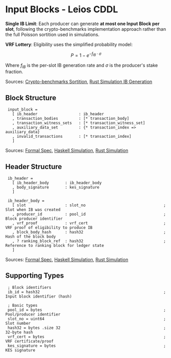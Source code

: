 # Input Blocks - Leios CDDL

**Single IB Limit**: Each producer can generate **at most one Input Block per slot**, following the crypto-benchmarks implementation approach rather than the full Poisson sortition used in simulations.

**VRF Lottery**: Eligibility uses the simplified probability model:

$$P = 1 - e^{-f_{IB} \cdot \sigma}$$

Where $f_{IB}$ is the per-slot IB generation rate and $\sigma$ is the producer's stake fraction.

Sources: [Crypto-benchmarks Sortition](https://github.com/input-output-hk/ouroboros-leios/blob/main/crypto-benchmarks.rs/Specification.md?plain=1#L64), [Rust Simulation IB Generation](https://github.com/input-output-hk/ouroboros-leios/blob/main/sim-rs/sim-core/src/sim/node.rs#L561-L597)

## Block Structure

```cddl
 input_block =
   [ ib_header                  : ib_header
   , transaction_bodies         : [* transaction_body]
   , transaction_witness_sets   : [* transaction_witness_set]
   , auxiliary_data_set         : {* transaction_index => auxiliary_data}
   , invalid_transactions       : [* transaction_index]
   ]
```
Sources: [Formal Spec](https://github.com/input-output-hk/ouroboros-leios-formal-spec/blob/main/formal-spec/Leios/Blocks.agda#L40-L57), [Haskell Simulation](https://github.com/input-output-hk/ouroboros-leios/blob/main/simulation/src/LeiosProtocol/Common.hs#L138-L142), [Rust Simulation](https://github.com/input-output-hk/ouroboros-leios/blob/main/sim-rs/sim-core/src/model.rs#L136-L141)

## Header Structure

```cddl
 ib_header =
   [ ib_header_body       : ib_header_body
   , body_signature       : kes_signature
   ]
 
 ib_header_body =
   [ slot                 : slot_no                                  ; Slot when IB was created
   , producer_id          : pool_id                                  ; Block producer identifier
   , vrf_proof            : vrf_cert                                 ; VRF proof of eligibility to produce IB
   , block_body_hash      : hash32                                   ; Hash of the block body
   , ? ranking_block_ref  : hash32                                   ; Reference to ranking block for ledger state
   ]
```
Sources: [Formal Spec](https://github.com/input-output-hk/ouroboros-leios-formal-spec/blob/main/formal-spec/Leios/Blocks.agda#L40-L45), [Haskell Simulation](https://github.com/input-output-hk/ouroboros-leios/blob/main/simulation/src/LeiosProtocol/Common.hs#L114-L124), [Rust Simulation](https://github.com/input-output-hk/ouroboros-leios/blob/main/sim-rs/sim-core/src/model.rs#L127-L133)

## Supporting Types

```cddl
 ; Block identifiers
 ib_id = hash32                                                      ; Input block identifier (hash)
 
 ; Basic types
 pool_id = bytes                                                     ; Pool/producer identifier
 slot_no = uint64                                                    ; Slot number
 hash32 = bytes .size 32                                             ; 32-byte hash
 vrf_cert = bytes                                                    ; VRF certificate/proof
 kes_signature = bytes                                               ; KES signature
``` 